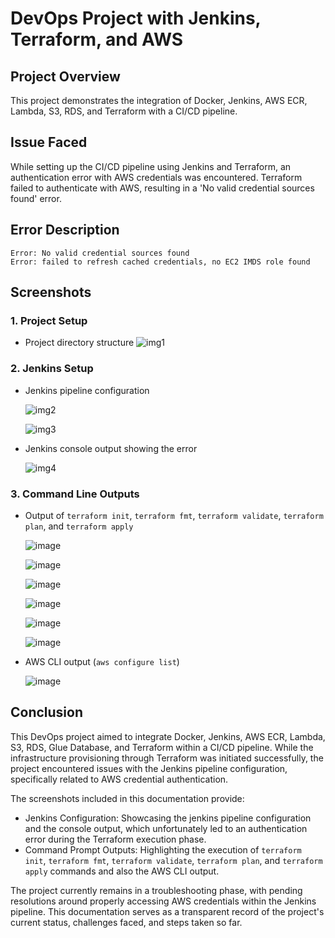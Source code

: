 # DevOps Project with Jenkins, Terraform, and AWS

## Project Overview
This project demonstrates the integration of Docker, Jenkins, AWS ECR, Lambda, S3, RDS, and Terraform with a CI/CD pipeline.

## Issue Faced
While setting up the CI/CD pipeline using Jenkins and Terraform, an authentication error with AWS credentials was encountered. Terraform failed to authenticate with AWS, resulting in a 'No valid credential sources found' error.

## Error Description
```
Error: No valid credential sources found
Error: failed to refresh cached credentials, no EC2 IMDS role found
```

## Screenshots
### 1. Project Setup
- Project directory structure
![img1](https://github.com/user-attachments/assets/a81a0be3-50fd-47ab-af5d-6fde8be30a20)


### 2. Jenkins Setup
- Jenkins pipeline configuration
  
  ![img2](https://github.com/user-attachments/assets/18cfc7fd-94bf-4cf6-ba5a-e161efcab125)

  ![img3](https://github.com/user-attachments/assets/129b3c8d-1dee-4d60-8a50-8f1342767c85)

- Jenkins console output showing the error
  
  ![img4](https://github.com/user-attachments/assets/644392d7-0ba9-41e8-80be-4d761982c842)


### 3. Command Line Outputs
- Output of `terraform init`, `terraform fmt`, `terraform validate`, `terraform plan`, and `terraform apply`

  ![image](https://github.com/user-attachments/assets/a29cef95-037f-4df7-a322-9008565909ba)

  ![image](https://github.com/user-attachments/assets/12fd88c2-d087-4f8d-a31b-3bae38f1e7e2)

  ![image](https://github.com/user-attachments/assets/282b36a0-9bb8-42df-9a5a-9018445494b1)

  ![image](https://github.com/user-attachments/assets/e275f814-12eb-412a-b84e-2dd80d2fb775)

  ![image](https://github.com/user-attachments/assets/9c0cb88a-1bfa-40dd-920c-ddb5040aed2c)

  ![image](https://github.com/user-attachments/assets/df5c3dac-02cc-43f0-bf6e-40e73a9d963d)

  
- AWS CLI output (`aws configure list`)

  ![image](https://github.com/user-attachments/assets/0908bfb3-0d70-4c4c-814b-d9598b48f1b4)


## Conclusion
This DevOps project aimed to integrate Docker, Jenkins, AWS ECR, Lambda, S3, RDS, Glue Database, and Terraform within a CI/CD pipeline. While the infrastructure provisioning through Terraform was initiated successfully, the project encountered issues with the Jenkins pipeline configuration, specifically related to AWS credential authentication.

The screenshots included in this documentation provide:
- Jenkins Configuration: Showcasing the jenkins pipeline configuration and the console output, which unfortunately led to an authentication error during the Terraform execution phase.
- Command Prompt Outputs: Highlighting the execution of `terraform init`, `terraform fmt`, `terraform validate`, `terraform plan`, and `terraform apply` commands and also the AWS CLI output.

The project currently remains in a troubleshooting phase, with pending resolutions around properly accessing AWS credentials within the Jenkins pipeline. This documentation serves as a transparent record of the project's current status, challenges faced, and steps taken so far.

